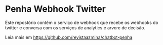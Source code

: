 # Penha Webhook Twitter

Este repostório contém o serviço de webhook que recebe os webhooks do twitter e conversa com os serviços de analytics e arvore de decisão. 

Leia mais em https://github.com/revistaazmina/chatbot-penha
